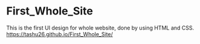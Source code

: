 # First_Whole_Site
This is the first UI design for whole website, done by using HTML and CSS.
https://tashu26.github.io/First_Whole_Site/ 
